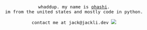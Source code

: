 <p align="center">
  <samp>whaddup. my name is <a href="https://github.com/jackhli">ohashi</a>.
    <br> 
    im from the united states and mostly code in python.
    <br>
    <br>
    contact me at jack@jackli.dev
  </samp>
  <img src="https://github.com/ohashizu/ohashizu/blob/main/picture.jpg" />
</p>


